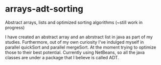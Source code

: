 # arrays-adt-sorting
Abstract arrays, lists and optimized sorting algorithms (~still work in progress)

I have created an abstract array and an abrstract list in java as part of my studies. Furthermore, out of my own curiosity I've indulged myself in parallel quickSort and parallel mergeSort. At the moment trying to optimize those to their best potential.
Currently using NetBeans, so all the java classes are under a package that I believe is called ADT.

